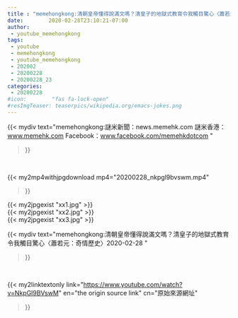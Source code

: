 ```yaml
---
title : "memehongkong:清朝皇帝懂得說滿文嗎？清皇子的地獄式教育令我觸目驚心〈蕭若元：奇情歷史〉2020-02-28 "
date:        2020-02-28T23:10:21-07:00
author:
 - youtube_memehongkong
tags:
 - youtube
 - memehongkong
 - youtube_memehongkong
 - 202002
 - 20200228
 - 20200228_23
categories:
 - 20200228
#icon:        "fas fa-lock-open"
#resImgTeaser: teaserpics/wikipedia.org/emacs-jokes.png
---
```


{{< mydiv text="memehongkong:謎米新聞：news.memehk.com 謎米香港： www.memehk.com Facebook：www.facebook.com/memehkdotcom "
>}}
<br>


{{< my2mp4withjpgdownload mp4="20200228_nkpgl9bvswm.mp4"
>}}

{{< my2jpgexist "xx1.jpg" >}}<br>
{{< my2jpgexist "xx2.jpg" >}}<br>
{{< my2jpgexist "xx3.jpg" >}}<br>



{{< mydiv text="memehongkong:清朝皇帝懂得說滿文嗎？清皇子的地獄式教育令我觸目驚心〈蕭若元：奇情歷史〉2020-02-28 "
>}}
<br>

{{< my2linktextonly link="https://www.youtube.com/watch?v=NkpGl9BVswM"
en="the origin source link" cn="原始來源網址"
>}}


<br>

